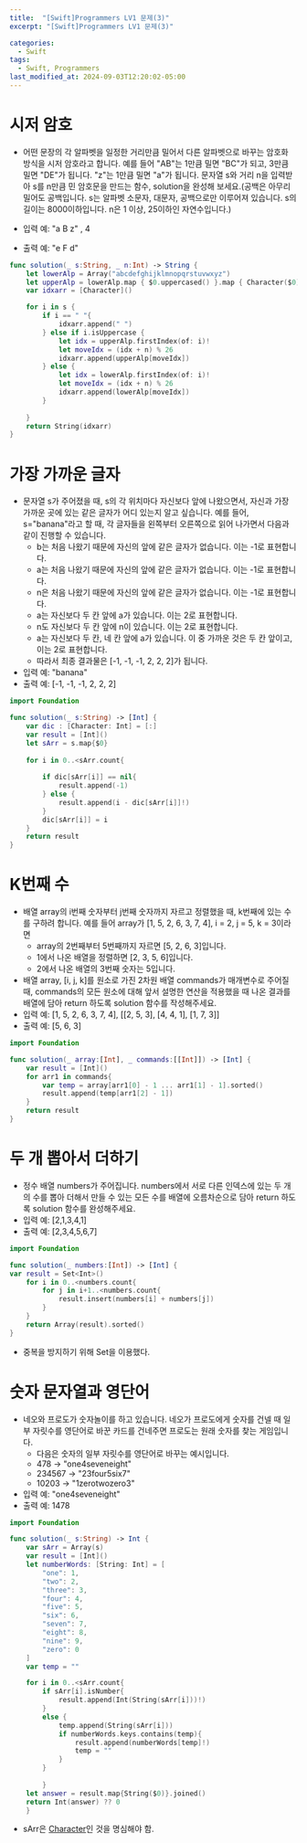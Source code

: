 ```yaml
---
title:  "[Swift]Programmers LV1 문제(3)"
excerpt: "[Swift]Programmers LV1 문제(3)"

categories:
  - Swift
tags:
  - Swift, Programmers
last_modified_at: 2024-09-03T12:20:02-05:00
---
```


# 시저 암호
- 어떤 문장의 각 알파벳을 일정한 거리만큼 밀어서 다른 알파벳으로 바꾸는 암호화 방식을 시저 암호라고 합니다. 예를 들어 "AB"는 1만큼 밀면 "BC"가 되고, 3만큼 밀면 "DE"가 됩니다. "z"는 1만큼 밀면 "a"가 됩니다. 문자열 s와 거리 n을 입력받아 s를 n만큼 민 암호문을 만드는 함수, solution을 완성해 보세요.(공백은 아무리 밀어도 공백입니다. s는 알파벳 소문자, 대문자, 공백으로만 이루어져 있습니다. s의 길이는 8000이하입니다. n은 1 이상, 25이하인 자연수입니다.)

- 입력 예: "a B z" , 4
- 출력 예: "e F d"<br>

```swift
func solution(_ s:String, _ n:Int) -> String {
    let lowerAlp = Array("abcdefghijklmnopqrstuvwxyz")
    let upperAlp = lowerAlp.map { $0.uppercased() }.map { Character($0) }
    var idxarr = [Character]()

    for i in s {
        if i == " "{
            idxarr.append(" ")
        } else if i.isUppercase {
            let idx = upperAlp.firstIndex(of: i)!
            let moveIdx = (idx + n) % 26
            idxarr.append(upperAlp[moveIdx])
        } else {
            let idx = lowerAlp.firstIndex(of: i)!
            let moveIdx = (idx + n) % 26
            idxarr.append(lowerAlp[moveIdx])
        }
            
    }
    return String(idxarr)
}
```


# 가장 가까운 글자
- 문자열 s가 주어졌을 때, s의 각 위치마다 자신보다 앞에 나왔으면서, 자신과 가장 가까운 곳에 있는 같은 글자가 어디 있는지 알고 싶습니다. 예를 들어, s="banana"라고 할 때,  각 글자들을 왼쪽부터 오른쪽으로 읽어 나가면서 다음과 같이 진행할 수 있습니다.
    - b는 처음 나왔기 때문에 자신의 앞에 같은 글자가 없습니다. 이는 -1로 표현합니다.
    - a는 처음 나왔기 때문에 자신의 앞에 같은 글자가 없습니다. 이는 -1로 표현합니다.
    - n은 처음 나왔기 때문에 자신의 앞에 같은 글자가 없습니다. 이는 -1로 표현합니다.
    - a는 자신보다 두 칸 앞에 a가 있습니다. 이는 2로 표현합니다.
    - n도 자신보다 두 칸 앞에 n이 있습니다. 이는 2로 표현합니다.
    - a는 자신보다 두 칸, 네 칸 앞에 a가 있습니다. 이 중 가까운 것은 두 칸 앞이고, 이는 2로 표현합니다.
    - 따라서 최종 결과물은 [-1, -1, -1, 2, 2, 2]가 됩니다.
- 입력 예: "banana"
- 출력 예: [-1, -1, -1, 2, 2, 2]

```swift
import Foundation

func solution(_ s:String) -> [Int] {
    var dic : [Character: Int] = [:]
    var result = [Int]()
    let sArr = s.map{$0}
    
    for i in 0..<sArr.count{
        
        if dic[sArr[i]] == nil{
            result.append(-1)
        } else {
            result.append(i - dic[sArr[i]]!)
        }
        dic[sArr[i]] = i
    }
    return result
}
```
# K번째 수
- 배열 array의 i번째 숫자부터 j번째 숫자까지 자르고 정렬했을 때, k번째에 있는 수를 구하려 합니다.
예를 들어 array가 [1, 5, 2, 6, 3, 7, 4], i = 2, j = 5, k = 3이라면<br>
    - array의 2번째부터 5번째까지 자르면 [5, 2, 6, 3]입니다.
    - 1에서 나온 배열을 정렬하면 [2, 3, 5, 6]입니다.
    - 2에서 나온 배열의 3번째 숫자는 5입니다.
- 배열 array, [i, j, k]를 원소로 가진 2차원 배열 commands가 매개변수로 주어질 때, commands의 모든 원소에 대해 앞서 설명한 연산을 적용했을 때 나온 결과를 배열에 담아 return 하도록 solution 함수를 작성해주세요.
- 입력 예: [1, 5, 2, 6, 3, 7, 4], [[2, 5, 3], [4, 4, 1], [1, 7, 3]]
- 출력 예: [5, 6, 3]

```swift
import Foundation

func solution(_ array:[Int], _ commands:[[Int]]) -> [Int] {
    var result = [Int]()
    for arr1 in commands{
        var temp = array[arr1[0] - 1 ... arr1[1] - 1].sorted()
        result.append(temp[arr1[2] - 1])
    }
    return result
}
```

# 두 개 뽑아서 더하기
- 정수 배열 numbers가 주어집니다. numbers에서 서로 다른 인덱스에 있는 두 개의 수를 뽑아 더해서 만들 수 있는 모든 수를 배열에 오름차순으로 담아 return 하도록 solution 함수를 완성해주세요.
- 입력 예: [2,1,3,4,1]
- 출력 예: [2,3,4,5,6,7]

```swift
import Foundation

func solution(_ numbers:[Int]) -> [Int] {
var result = Set<Int>()
    for i in 0..<numbers.count{
        for j in i+1..<numbers.count{
            result.insert(numbers[i] + numbers[j])
        }
    }
    return Array(result).sorted()
}
```
- 중복을 방지하기 위해 Set을 이용했다.

# 숫자 문자열과 영단어
- 네오와 프로도가 숫자놀이를 하고 있습니다. 네오가 프로도에게 숫자를 건넬 때 일부 자릿수를 영단어로 바꾼 카드를 건네주면 프로도는 원래 숫자를 찾는 게임입니다.
    - 다음은 숫자의 일부 자릿수를 영단어로 바꾸는 예시입니다.
    - 478 → "one4seveneight"
    - 234567 → "23four5six7"
    - 10203 → "1zerotwozero3"
- 입력 예: "one4seveneight"
- 출력 예: 1478

```swift
import Foundation

func solution(_ s:String) -> Int {
    var sArr = Array(s)
    var result = [Int]()
    let numberWords: [String: Int] = [
        "one": 1,
        "two": 2,
        "three": 3,
        "four": 4,
        "five": 5,
        "six": 6,
        "seven": 7,
        "eight": 8,
        "nine": 9,
        "zero": 0
    ]
    var temp = ""

    for i in 0..<sArr.count{
        if sArr[i].isNumber{
            result.append(Int(String(sArr[i]))!)
        }
        else {
            temp.append(String(sArr[i]))
            if numberWords.keys.contains(temp){
                result.append(numberWords[temp]!)
                temp = ""
            }
        }
        
        }
    let answer = result.map{String($0)}.joined()
    return Int(answer) ?? 0
    }
```
- sArr은 [Character]()인 것을 명심해야 함.
